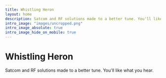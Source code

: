 ```yaml
---
title: Whistling Heron
layout: home
description: Satcom and RF solutions made to a better tune. You'll like what you hear.
intro_image: "images/uncropped.png"
intro_image_absolute: true
intro_image_hide_on_mobile: true
---
```


# Whistling Heron

Satcom and RF solutions made to a better tune. You'll like what you hear.
